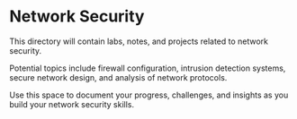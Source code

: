 # Network Security

This directory will contain labs, notes, and projects related to network security. 

Potential topics include firewall configuration, intrusion detection systems, secure network design, and analysis of network protocols.

Use this space to document your progress, challenges, and insights as you build your network security skills.
